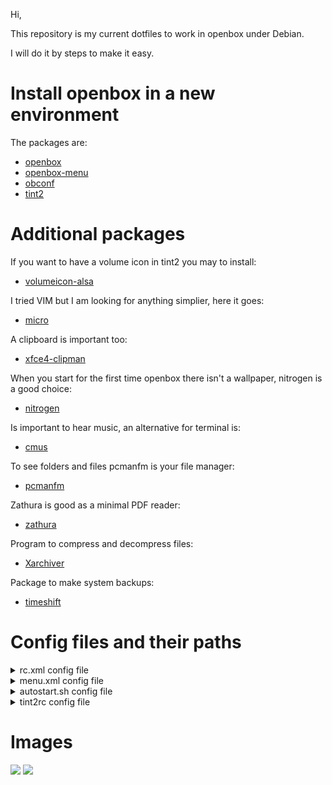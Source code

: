 Hi,

This repository is my current dotfiles to work in openbox under Debian.

I will do it by steps to make it easy.

# Install openbox in a new environment

The packages are:

- [openbox](https://packages.debian.org/bullseye/openbox)
- [openbox-menu](https://packages.debian.org/bullseye/openbox-menu)
- [obconf](https://packages.debian.org/bullseye/obconf)
- [tint2](https://packages.debian.org/bullseye/tint2)

# Additional packages

If you want to have a volume icon in tint2 you may to install:

- [volumeicon-alsa](https://packages.debian.org/bullseye/volumeicon-alsa)

I tried VIM but I am looking for anything simplier, here it goes:

- [micro](https://packages.debian.org/bullseye/micro)

A clipboard is important too:

- [xfce4-clipman](https://packages.debian.org/bullseye/xfce4-clipman)

When you start for the first time openbox there isn't a wallpaper, nitrogen is a good choice:

- [nitrogen](https://packages.debian.org/bullseye/nitrogen)

Is important to hear music, an alternative for terminal is:

- [cmus](https://packages.debian.org/bullseye/cmus)

To see folders and files pcmanfm is your file manager:

- [pcmanfm](https://packages.debian.org/bullseye/pcmanfm)

Zathura is good as a minimal PDF reader:

- [zathura](https://packages.debian.org/bullseye/zathura)

Program to compress and decompress files:

- [Xarchiver](https://packages.debian.org/bullseye/xarchiver)

Package to make system backups:

- [timeshift](https://packages.debian.org/bullseye/timeshift)

# Config files and their paths

<details><summary>rc.xml config file</summary><br>

```
Tip: Custom keyboard shortcuts (keybindings) must be added to the <keyboard> section of this file, and underneath the <!-- Keybindings for running aplications --> heading.
```

`/home/$USER/.config/openbox/rc.xml` is the main configuration file, responsible for determining the behaviour and settings of the overall session, including:

- Keyboard shortcuts (e.g. starting applications; controlling the volume)
- Theming
- Desktop and Virtual desktop settings
- Application Window settings

This file is also pre-configured, meaning that it will only be necessary to amend existing content in order to customise behaviour to suit personal preference. 

```
Note: Per-application settings pertaining to fixed placement of applications per monitor will only work if the x & y position have also been defined.
```

You can see more in https://wiki.archlinux.org/title/Openbox#rc.xml

</details>

<details><summary>menu.xml config file</summary><br>
 
`/home/$USER/.config/openbox/menu.xml` defines the type and behaviour of the desktop menu, accessible by right-clicking the background. Although the default provided is a static menu (meaning that it will not automatically update when new applications are installed), it is possible to employ the use of dynamic menus that will automatically update as well.

The available options are discussed extensively below in the [Menus](https://wiki.archlinux.org/title/Openbox#Menus) section. 
</details>
  
<details><summary>autostart.sh config file</summary><br>
  
The file `/home/$USER/.config/openbox/autostart.sh` is for to start apps when openbox starts from a restart, poweroff, etc.

</details>

<details><summary>tint2rc config file</summary><br>

The file `/home/$USER/.config/tint2/tint2rc` makes a theme tint2 bar and you can do changes actions from the bar. Change hour, color, icons, etc.

</details>
 
# Images

![](https://i.imgur.com/BFFrZBT.jpg)
![](https://i.imgur.com/fZKbeOJ.jpg)
